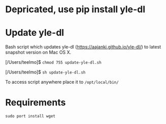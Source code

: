 # Depricated, use pip install yle-dl

# Update yle-dl

Bash script which updates yle-dl (https://aajanki.github.io/yle-dl/) to latest snapshot version on Mac OS X.

[/Users/teelmo]$ `chmod 755 update-yle-dl.sh`

[/Users/teelmo]$ `sh update-yle-dl.sh`

To access script anywhere place it to `/opt/local/bin/`

# Requirements

`sudo port install wget`
